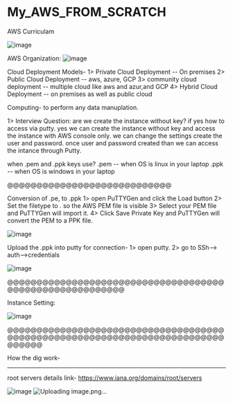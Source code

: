 # My_AWS_FROM_SCRATCH
AWS Curriculam 

![image](https://github.com/dineshkohi/My_AWS_FROM_SCRATCH/assets/45698578/8c8541e9-4cac-40bc-b2dd-1ceb9aff451e)


AWS Organization:
![image](https://github.com/dineshkohi/My_AWS_FROM_SCRATCH/assets/45698578/bd8b387e-46fc-44f0-a71d-de1fe47cf437)

Cloud Deployment Models-
1> Private Cloud Deployment  -- On premises
2> Public Cloud Deployment   -- aws, azure, GCP
3> community cloud deployment -- multiple cloud like aws and azur,and GCP
4> Hybrid Cloud Deployment  -- on premises as well as public cloud

Computing- to perform any data manuplation.

1> Interview Question: are we create the instance without key? if yes how to access via putty.
yes we can create the instance without key and access the instance with AWS console only. we can change the settings create the user and password. once user and password created than we can access the intance through Putty.

when .pem and .ppk keys use?
.pem -- when OS is linux in your laptop
.ppk -- when OS is windows in your laptop

@@@@@@@@@@@@@@@@@@@@@@@@@@@@

Conversion of .pe, to .ppk
1> open PuTTYGen and click the Load button
2> Set the filetype to *.* so the AWS PEM file is visible
3> Select your PEM file and PuTTYGen will import it.
4> Click Save Private Key and PuTTYGen will convert the PEM to a PPK file.

 ![image](https://github.com/dineshkohi/My_AWS_FROM_SCRATCH/assets/45698578/4cd24744-9cc4-4d4d-99ea-00cb56a93584)


Upload the .ppk into putty for connection-
1> open putty.
2> go to SSh--> auth-->credentials

![image](https://github.com/dineshkohi/My_AWS_FROM_SCRATCH/assets/45698578/3d120d68-ff3a-441e-8bb3-213fad5b5937)


@@@@@@@@@@@@@@@@@@@@@@@@@@@@@@@@@@@@@@@@@@@@@@@@@@@@@@@@@

Instance Setting:

![image](https://github.com/dineshkohi/My_AWS_FROM_SCRATCH/assets/45698578/feef2d07-3924-43b7-9941-dc9c123bc179)


@@@@@@@@@@@@@@@@@@@@@@@@@@@@@@@@@@@@@@@@@@@@@@@@@@@@@@@@@@@@@@@@@@@@@@@@@@@@@@@@


How the dig work-
*****************
root servers details link- https://www.iana.org/domains/root/servers

![image](https://github.com/dineshkohi/My_AWS_FROM_SCRATCH/assets/45698578/cf07df5e-7b8e-4996-b90a-61cefc0eba7e)
![Uploading image.png…]()








